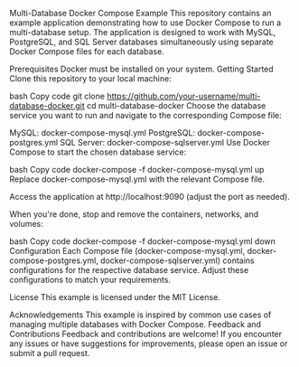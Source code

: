 Multi-Database Docker Compose Example
This repository contains an example application demonstrating how to use Docker Compose to run a multi-database setup. The application is designed to work with MySQL, PostgreSQL, and SQL Server databases simultaneously using separate Docker Compose files for each database.

Prerequisites
Docker must be installed on your system.
Getting Started
Clone this repository to your local machine:

bash
Copy code
git clone https://github.com/your-username/multi-database-docker.git
cd multi-database-docker
Choose the database service you want to run and navigate to the corresponding Compose file:

MySQL: docker-compose-mysql.yml
PostgreSQL: docker-compose-postgres.yml
SQL Server: docker-compose-sqlserver.yml
Use Docker Compose to start the chosen database service:

bash
Copy code
docker-compose -f docker-compose-mysql.yml up
Replace docker-compose-mysql.yml with the relevant Compose file.

Access the application at http://localhost:9090 (adjust the port as needed).

When you're done, stop and remove the containers, networks, and volumes:

bash
Copy code
docker-compose -f docker-compose-mysql.yml down
Configuration
Each Compose file (docker-compose-mysql.yml, docker-compose-postgres.yml, docker-compose-sqlserver.yml) contains configurations for the respective database service. Adjust these configurations to match your requirements.

License
This example is licensed under the MIT License.

Acknowledgements
This example is inspired by common use cases of managing multiple databases with Docker Compose.
Feedback and Contributions
Feedback and contributions are welcome! If you encounter any issues or have suggestions for improvements, please open an issue or submit a pull request.


